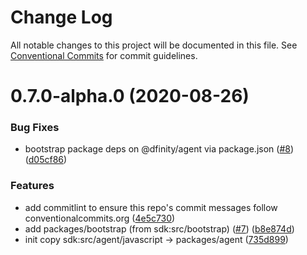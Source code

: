# Change Log

All notable changes to this project will be documented in this file.
See [Conventional Commits](https://conventionalcommits.org) for commit guidelines.

# 0.7.0-alpha.0 (2020-08-26)


### Bug Fixes

* bootstrap package deps on @dfinity/agent via package.json ([#8](https://github.com/dfinity-lab/agent-js/issues/8)) ([d05cf86](https://github.com/dfinity-lab/agent-js/commit/d05cf863140e7522f680461c9613e392dbbc0e91))


### Features

* add commitlint to ensure this repo's commit messages follow conventionalcommits.org ([4e5c730](https://github.com/dfinity-lab/agent-js/commit/4e5c7305826e00792f3462f6f8df51fb2d4c9b17))
* add packages/bootstrap (from sdk:src/bootstrap) ([#7](https://github.com/dfinity-lab/agent-js/issues/7)) ([b8e874d](https://github.com/dfinity-lab/agent-js/commit/b8e874d51db79685716d82cc53106e680d79bb45))
* init copy sdk:src/agent/javascript -> packages/agent ([735d899](https://github.com/dfinity-lab/agent-js/commit/735d89900997701eb1c70d209a6d229de1993673))
